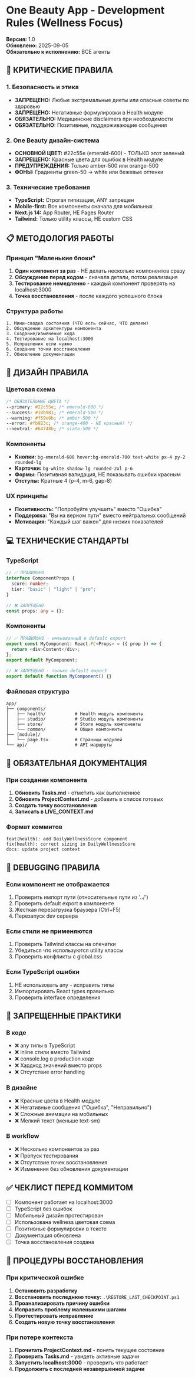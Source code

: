 # One Beauty App - Development Rules (Wellness Focus)

**Версия:** 1.0  
**Обновлено:** 2025-09-05  
**Обязательно к исполнению:** ВСЕ агенты

## 🚨 КРИТИЧЕСКИЕ ПРАВИЛА

### 1. Безопасность и этика

- **ЗАПРЕЩЕНО:** Любые экстремальные диеты или опасные советы по здоровью
- **ЗАПРЕЩЕНО:** Негативные формулировки в Health модуле
- **ОБЯЗАТЕЛЬНО:** Медицинские disclaimers при необходимости
- **ОБЯЗАТЕЛЬНО:** Позитивные, поддерживающие сообщения

### 2. One Beauty дизайн-система

- **ОСНОВНОЙ ЦВЕТ:** #22c55e (emerald-600) - ТОЛЬКО этот зеленый
- **ЗАПРЕЩЕНО:** Красные цвета для ошибок в Health модуле
- **ПРЕДУПРЕЖДЕНИЯ:** Только amber-500 или orange-500
- **ФОНЫ:** Градиенты green-50 → white или бежевые оттенки

### 3. Технические требования

- **TypeScript:** Строгая типизация, ANY запрещен
- **Mobile-first:** Все компоненты сначала для мобильных
- **Next.js 14:** App Router, НЕ Pages Router
- **Tailwind:** Только utility классы, НЕ custom CSS

## 📋 МЕТОДОЛОГИЯ РАБОТЫ

### Принцип "Маленькие блоки"

1. **Один компонент за раз** - НЕ делать несколько компонентов сразу
2. **Обсуждение перед кодом** - сначала детали, потом реализация
3. **Тестирование немедленно** - каждый компонент проверять на localhost:3000
4. **Точка восстановления** - после каждого успешного блока

### Структура работы

```
1. Мини-сводка состояния (ЧТО есть сейчас, ЧТО делаем)
2. Обсуждение архитектуры компонента
3. Создание/изменение кода
4. Тестирование на localhost:3000
5. Исправления если нужно
6. Создание точки восстановления
7. Обновление документации
```

## 🎨 ДИЗАЙН ПРАВИЛА

### Цветовая схема

```css
/* ОБЯЗАТЕЛЬНЫЕ ЦВЕТА */
--primary: #22c55e; /* emerald-600 */
--success: #10b981; /* emerald-500 */
--warning: #f59e0b; /* amber-500 */
--error: #fb923c; /* orange-400 - НЕ красный! */
--neutral: #64748b; /* slate-500 */
```

### Компоненты

- **Кнопки:** `bg-emerald-600 hover:bg-emerald-700 text-white px-4 py-2 rounded-lg`
- **Карточки:** `bg-white shadow-lg rounded-2xl p-6`
- **Формы:** Позитивная валидация, НЕ показывать ошибки красным
- **Отступы:** Кратные 4 (p-4, m-6, gap-8)

### UX принципы

- **Позитивность:** "Попробуйте улучшить" вместо "Ошибка"
- **Поддержка:** "Вы на верном пути" вместо нейтральных сообщений
- **Мотивация:** "Каждый шаг важен" для низких показателей

## 💻 ТЕХНИЧЕСКИЕ СТАНДАРТЫ

### TypeScript

```typescript
// ✅ ПРАВИЛЬНО
interface ComponentProps {
  score: number;
  tier: "basic" | "light" | "pro";
}

// ❌ ЗАПРЕЩЕНО
const props: any = {};
```

### Компоненты

```typescript
// ✅ ПРАВИЛЬНО - именованный и default export
export const MyComponent: React.FC<Props> = ({ prop }) => {
  return <div>Content</div>;
};
export default MyComponent;

// ❌ ЗАПРЕЩЕНО - только default export
export default function MyComponent() {}
```

### Файловая структура

```
app/
├── components/
│   ├── health/           # Health модуль компоненты
│   ├── studio/           # Studio модуль компоненты
│   ├── store/            # Store модуль компоненты
│   └── common/           # Общие компоненты
├── [module]/
│   └── page.tsx          # Страницы модулей
└── api/                  # API маршруты
```

## 📝 ОБЯЗАТЕЛЬНАЯ ДОКУМЕНТАЦИЯ

### При создании компонента

1. **Обновить Tasks.md** - отметить как выполненное
2. **Обновить ProjectContext.md** - добавить в список готовых
3. **Создать точку восстановления**
4. **Записать в LIVE_CONTEXT.md**

### Формат коммитов

```
feat(health): add DailyWellnessScore component
fix(health): correct sizing in DailyWellnessScore
docs: update project context
```

## 🔧 DEBUGGING ПРАВИЛА

### Если компонент не отображается

1. Проверить импорт пути (относительные пути из '../')
2. Проверить default export в компоненте
3. Жесткая перезагрузка браузера (Ctrl+F5)
4. Перезапуск dev сервера

### Если стили не применяются

1. Проверить Tailwind классы на опечатки
2. Убедиться что используются utility классы
3. Проверить конфликты с global.css

### Если TypeScript ошибки

1. НЕ использовать any - исправить типы
2. Импортировать React types правильно
3. Проверить interface определения

## 🚫 ЗАПРЕЩЕННЫЕ ПРАКТИКИ

### В коде

- ❌ any типы в TypeScript
- ❌ inline стили вместо Tailwind
- ❌ console.log в production коде
- ❌ Хардкод значений вместо props
- ❌ Отсутствие error handling

### В дизайне

- ❌ Красные цвета в Health модуле
- ❌ Негативные сообщения ("Ошибка", "Неправильно")
- ❌ Сложные анимации на мобильных
- ❌ Мелкий текст (меньше text-sm)

### В workflow

- ❌ Несколько компонентов за раз
- ❌ Пропуск тестирования
- ❌ Отсутствие точек восстановления
- ❌ Изменения без обновления документации

## ✅ ЧЕКЛИСТ ПЕРЕД КОММИТОМ

- [ ] Компонент работает на localhost:3000
- [ ] TypeScript без ошибок
- [ ] Мобильный дизайн протестирован
- [ ] Использована wellness цветовая схема
- [ ] Позитивные формулировки в тексте
- [ ] Документация обновлена
- [ ] Точка восстановления создана

## 🔄 ПРОЦЕДУРЫ ВОССТАНОВЛЕНИЯ

### При критической ошибке

1. **Остановить разработку**
2. **Восстановить последнюю точку:** `.\RESTORE_LAST_CHECKPOINT.ps1`
3. **Проанализировать причину ошибки**
4. **Исправить проблему маленькими шагами**
5. **Протестировать исправление**
6. **Создать новую точку восстановления**

### При потере контекста

1. **Прочитать ProjectContext.md** - понять текущее состояние
2. **Проверить Tasks.md** - увидеть активные задачи
3. **Запустить localhost:3000** - проверить что работает
4. **Продолжить с последней незавершенной задачи**
